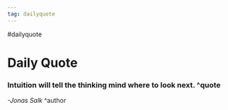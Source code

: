 ```yaml
---
tag: dailyquote
---
```


#dailyquote

# Daily Quote

### Intuition will tell the thinking mind where to look next. ^quote
*-Jonas Salk* ^author
